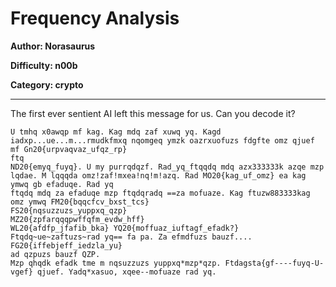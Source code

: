 # Frequency Analysis
**Author: Norasaurus**

**Difficulty: n00b**

**Category: crypto**

---

The first ever sentient AI left this message for us. Can you decode it?

```
U tmhq x0awqp mf kag. Kag mdq zaf xuwq yq. Kagd iadxp...ue...m...rmudkfmxq nqomgeq ymzk oazrxuofuzs fdgfte omz qjuef 
mf Gn20{urpvaqvaz_ufqz_rp}
ftq 
ND20{emyq_fuyq}. U my purrqdqzf. Rad_yq_ftqqdq mdq azx333333k azqe mzp lqdae. M lqqqda omz!zaf!mxea!nq!m!azq. Rad MO20{kag_uf_omz} ea kag ymwq gb efaduqe. Rad yq
ftqdq mdq za efaduqe mzp ftqdqradq ==za mofuaze. Kag ftuzw883333kag  omz ymwq FM20{bqqcfcv_bxst_tcs}
FS20{nqsuzzuzs_yuppxq_qzp}
MZ20{zpfarqqqpwffqfm_evdw_hff}
WL20{afdfp_jfafib_bka} YQ20{moffuaz_iuftagf_efadk?} Ftqdq~ue~zaftuzs~rad yq== fa pa. Za efmdfuzs bauzf.... FG20{iffebjeff_iedzla_yu}
ad qzpuzs bauzf QZP. 
Mzp qhqdk efadk tme m nqsuzzuzs yuppxq*mzp*qzp. Ftdagsta{gf----fuyq-U-vgef} qjuef. Yadq*xasuo, xqee--mofuaze rad yq.
```
